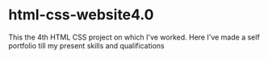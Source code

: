 # html-css-website4.0
This the 4th HTML CSS project on which I've worked.  Here I've made a self portfolio till my present skills and qualifications
